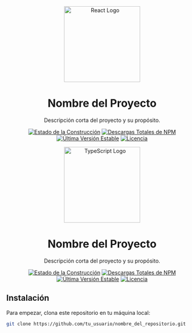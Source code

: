<div align="center">
  <a href="https://reactjs.org" target="_blank"><img src="https://upload.wikimedia.org/wikipedia/commons/a/a7/React-icon.svg" width="200" alt="React Logo"></a>
  <h1>Nombre del Proyecto</h1>
  <p>Descripción corta del proyecto y su propósito.</p>
</div>

<p align="center">
  <a href="https://github.com/tu_usuario/nombre_del_repositorio/actions"><img src="https://github.com/tu_usuario/nombre_del_repositorio/workflows/tests/badge.svg" alt="Estado de la Construcción"></a>
  <a href="https://www.npmjs.com/package/react"><img src="https://img.shields.io/npm/dt/react" alt="Descargas Totales de NPM"></a>
  <a href="https://www.npmjs.com/package/react"><img src="https://img.shields.io/npm/v/react" alt="Última Versión Estable"></a>
  <a href="https://www.npmjs.com/package/react"><img src="https://img.shields.io/npm/l/react" alt="Licencia"></a>
</p>


<div align="center">
  <img src="https://www.typescriptlang.org/images/branding/two-colors.svg" width="200" alt="TypeScript Logo">
  <h1>Nombre del Proyecto</h1>
  <p>Descripción corta del proyecto y su propósito.</p>
</div>

<p align="center">
  <a href="https://github.com/tu_usuario/nombre_del_repositorio/actions"><img src="https://github.com/tu_usuario/nombre_del_repositorio/workflows/tests/badge.svg" alt="Estado de la Construcción"></a>
  <a href="https://www.npmjs.com/package/react"><img src="https://img.shields.io/npm/dt/react" alt="Descargas Totales de NPM"></a>
  <a href="https://www.npmjs.com/package/react"><img src="https://img.shields.io/npm/v/react" alt="Última Versión Estable"></a>
  <a href="https://www.npmjs.com/package/react"><img src="https://img.shields.io/npm/l/react" alt="Licencia"></a>
</p>

## Instalación

Para empezar, clona este repositorio en tu máquina local:

```bash
git clone https://github.com/tu_usuario/nombre_del_repositorio.git

